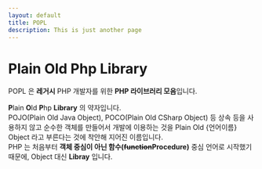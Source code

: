 ```yaml
---
layout: default
title: POPL
description: This is just another page
---
```


# Plain Old Php Library
POPL 은 __레거시__ PHP 개발자를 위한 **PHP 라이브러리 모음**입니다.


**P**lain **O**ld **P**hp __**L**ibrary__ 의 약자입니다.  
POJO(Plain Old Java Object), POCO(Plain Old CSharp Object) 등 상속 등을 사용하지 않고 순수한 객체를 만들어서 개발에 이용하는 것을 Plain Old {언어이름} Object 라고 부른다는 것에 착안해 지어진 이름입니다.  
PHP 는 처음부터 **객체 중심이 아닌 함수(~~function~~Procedure)** 중심 언어로 시작했기 때문에, Object 대신 **Libray** 입니다.